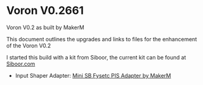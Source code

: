# Voron V0.2661

Voron V0.2 as built by MakerM

This document outlines the upgrades and links to files for the enhancement of the Voron V0.2

I started this build with a kit from Siboor, the current kit can be found at [Siboor.com](https://www.siboor.com/product/siboor-voron-0-2-3d-printer-kit-with-enclosed-panel-desktop-fdm-corexy-3d-printer-diy-scatter-v6-hotend-upgrade-v0-2-printers-kits/)

- Input Shaper Adapter: [Mini SB Fysetc PIS Adapter by MakerM](https://github.com/ogmsean/Voron-V0.2661/blob/main/Docs/Mini%20SB%20Fysetc%20Input%20Shaper%20Adapter.md)
